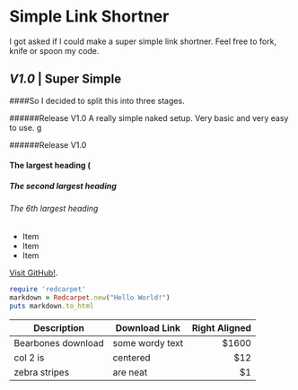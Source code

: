 Simple Link Shortner
==========================

I got asked if I could make a super simple link shortner.
Feel free to fork, knife or spoon my code.


## *V1.0* | Super Simple

####So I decided to split this into three stages.

######Release V1.0
A really simple naked setup. Very basic and very easy to use.
g


######Release V1.0

#### The largest heading (
##### The second largest heading 
###### The 6th largest heading 


* Item
* Item
* Item

[Visit GitHub!](www.github.com).

```ruby
require 'redcarpet'
markdown = Redcarpet.new("Hello World!")
puts markdown.to_html
```


| Description                 | Download Link  | Right Aligned |
| --------------------------- |-----------------| -----:|
| Bearbones download          | some wordy text | $1600 |
| col 2 is                    | centered        |   $12 |
| zebra stripes               | are neat        |    $1 |
